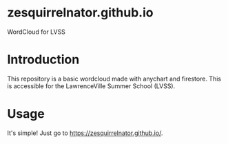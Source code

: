 # zesquirrelnator.github.io
WordCloud for LVSS

# Introduction

This repository is a basic wordcloud made with anychart and firestore. This is accessible for the LawrenceVille Summer School (LVSS). 

# Usage 

It's simple! Just go to https://zesquirrelnator.github.io/. 
